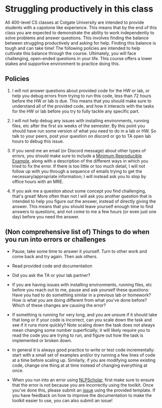 # Struggling productively in this class

All 400-level CS classes at Colgate University are intended to provide students with a capstone like experience. This means that by the end of this class you are expected to demonstrate the ability to work independently to solve problems and answer questions. This involves finding the balance between struggling productively and asking for help. Finding this balance is tough and can take time! The following policies are intended to help cultivate this balance through the course. Ultimately, you will face challenging, open-ended questions in your life. This course offers a lower stakes and supportive environment to practice doing this. 

## Policies

1. I will not answer questions about provided code for the HW or lab, or help you debug errors from trying to run this code, less than 72 hours before the HW or lab is due. This means that you should make sure to understand all of the provided code, and how it interacts with the tasks for the HW or lab before you try to fully tackle any specific part. 

2. I will not help debug any issues with installing environments, running files, etc after the first six weeks of the semester. By this point you should have run some version of what you need to do in a lab or HW. So talk to your peers, post your question on discord or go to TA open lab hours to debug this issue. 

3. If you send me an email (or Discord message) about other types of errors, you should make sure to include a [Minimum Reproducible Example](https://en.wikipedia.org/wiki/Minimal_reproducible_example), along with a description of the different ways in which you tried to fix the error. If there is too little or too much detail, I will not follow up with you through a sequence of emails trying to get the necessary/appropriate information; I will instead ask you to stop by office hours with an MRE. 

4. If you ask me a question about some concept you find challenging, that's great! More often than not I will ask you another question that is intended to help you figure out the answer, instead of directly giving the answer. This means that you should leave yourself enough time to find answers to questions, and not come to me a few hours (or even just one day) before you need the answer.  



## (Non comprehensive list of) Things to do when you run into errors or challenges

- Pause, take some time to answer it yourself. Turn to other work and come back and try again. Then ask others.

- Read provided code and documentation

- Did you ask the TA or your lab partner?

- If you are having issues with installing environments, running files, etc before you reach out to me, pause and ask yourself these questions: Have you had to do something similar in a previous lab or homework? How is what you are doing different from what you've done before? Which of these changes are causing the error? 

- If something is running for very long, and you are unsure if it should take that long or if your code is incorrect, can you scale down the task and see if it runs more quickly? Note scaling down the task does not always mean changing some number superficially; it will likely require you to read the code you are trying to run, and figure out how the task is implemented or broken down. 

- In general it is always good practice to write or test code incrementally: start with a small set of examples and/or try running a few lines of code at a time before scaling up. Similarly, if you are modifying some existing code, change one thing at at time instead of changing everything at once. 

- When you run into an error using [NLPScholar](https://github.com/forrestdavis/NLPScholar), first make sure to ensure that the error is not because you are incorrectly using the toolkit. Once you've done this, please submit an [issue](https://github.com/forrestdavis/NLPScholar/issues) using the provided template. If you have feedback on how to improve the documentation to make the toolkit easier to use, you can also submit an issue!  

